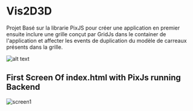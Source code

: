 # Vis2D3D
Projet Basé sur la librarie PixJS pour créer une application en premier ensuite inclure une grille conçut par GridJs dans le container de l'application et affecter les events de duplication du modèle de carreaux présents dans la grille.

![alt text](https://ibb.co/n8Tx63M)

## First Screen Of index.html with PixJs running Backend

![screen1](https://user-images.githubusercontent.com/45941976/122078761-1ce32400-cdfd-11eb-878d-e8db62291083.png)
